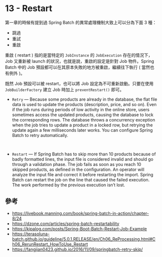 # 13 - Restart
第一章的時候有提到過 Spring Batch 的異常處理機制大致上可以分為下面 3 種：
* 跳過
* 重試
* 重啟

重啟 ( restart ) 指的是當特定的 `JobInstance` 的 `JobExecution` 存在的情況下，Job 又重新被 launch 的狀況，也就是說，重啟的設定是針對 Job 物件。Spring Batch 中的 Job 預設都可以在其原本失敗的地方被重啟，繼續往下執行 ( 當然也有例外 )。

既然 Job 預設可以被 restart，也可以將 Job 設定為不可重新啟動。只要在使用 `JobBuilderFactory` 建立 Job 時加上 `preventRestart()` 即可。



* `Retry` — Because some products are already in the database, the flat file data is used to update the products (description, price, and so on). Even if the job runs during periods of low activity in the online store, users sometimes access the updated products, causing the database to lock the corresponding rows. The database throws a concurrency exception when the job tries to update a product in a locked row, but retrying the update again a few milliseconds later works. You can configure Spring Batch to retry automatically.
<br/>

* `Restart` — If Spring Batch has to skip more than 10 products because of badly formatted lines, the input file is considered invalid and should go through a validation phase. The job fails as soon as you reach 10 skipped products, as defined in the configuration. An operator will analyze the input file and correct it before restarting the import. Spring Batch can restart the job on the line that caused the failed execution. The work performed by the previous execution isn’t lost.


## 參考
* https://livebook.manning.com/book/spring-batch-in-action/chapter-8/24
* https://dzone.com/articles/spring-batch-restartability
* https://kipalog.com/posts/Spring-Boot-Batch-Restart-Job-Example
* https://terasoluna-batch.github.io/guideline/5.0.1.RELEASE/en/Ch06_ReProcessing.html#Ch06_RerunRestart_HowToUse_Restart
* https://fangjian0423.github.io/2016/11/09/springbatch-retry-skip/

